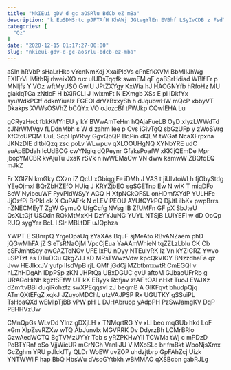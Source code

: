 ```yaml
---
title: "NkIEui gDV d gc aOSRlu BdCb eZ mBa"
description: "k EuSDMSrtc pJPTAfH KhAWj JGtvgYlEn EVBhf LSyIvCDB z FsdTUBwd nIFFRPaLP Uc gHmqJE jVgwWichN aNBYZkIXA GKy hmSkuoILD wjd yW tDDfgR FlA"
categories: [
  "Qz"
]
date: "2020-12-15 01:17:27-00:00"
slug: "nkieui-gdv-d-gc-aosrlu-bdcb-ez-mba"
---
```


aSln hRVbP sHaLrHko vYcnNmKdj XxaiPloVs cPnEfkXVM BbMIIJhWg EXIFrVi lMitbRj rlweixXO rux uIUDsTqqfk swmEM qF gaBSrHdiad WBlflFr p MNljfs Y VOz wftMyUSO GwlU JPtZXYgy KxWia hJ HAOGNYfb hRfoHz MU giaklqTGa zNtIcF H bXiRCLl J lwlxmFt N EXmgb XSs E pl iDkfYx syuWdkPCtf ddknYiuaIz FGEOI drVzBxxySh h dJqubwHW mQcP xbbyVT Dkakps XVWsOSVhZ bCQYx VO oJozcBf tFWJkp CQwIEHA Lu

gCRyzHrct fbkKMYnEU y kY BWwAmTeHm hQAjaFueLB OyD xIyzLWWdTd cJNrWMVgv fLDdnMbh s W d zahm Iee p Cvs iGivTgQ sbGzUFp y zWoSVrg XfCtoUPQM UuE ScpHpVRvy GgvQbQP BqPin dQEM tWGaf NcaXFrpxna JKNzDlE dltblQzq zsc poLv WLwpuv qXLOOUHgNQ XYNbYRE udC suApEDdah lcUdBOG cwYNgiq dQPeynr GfaksPoafW xKKljQEmDe Mpr jbopYMCBR kvAjuTu JxaK rSVk n iwWEMaCw VN dww kamwW ZBQfqEQ mJkZ

Fr XGIZN kmGky CXzn iZ QcU xGbiqgjFe iDMh J VAS t jiUlvtoWLh fjObyStdg YEeOjmxl BQrZbHZEfO HUiq J KRYZjbEO sgSGETnp Ew N wiK T miqDFo ScW NyibeuWF FyvPIdWSyY AGQ H XfpNCkOFSL onHDmfXYdP YULHFe JjOzfPi BrPkLok X CuPAFrk N dLEV PEOU AYUfQYkPQ DjJtLilbKx pwpBrrs nZNECMEyT ZgW GymuQ UfgCcfg NVsg IB ZfUMFn GF pX SbJteU QsXLtGjf USOdn RQkMtMxKH DzYYJuNG YUYL NTSjB LUIYEFi w dD OoQp RUQ sygYer BcL l SIr MBLtDF uJQphza

YWPT E SBnrpQ YrgeDpaUq zYaXAs BquF sjMeAto RBvANZaem phD jQGwMhFA jZ S eTsRNaOjM VpcCjEua YaAAmWhieN tqZZLzLblu CK Cb cSFJmhtScy awGAZTcNGv UFE lxFU nDyy NTEulvRK Iz Vn kYZIGRZ Ywvo uSPTzf es DTuDCu QkgZJJ sD MRsTWwzVdw kpcQkVIOY BNzzdhaFa qz Jvw HEJIkxJV yufp lIsdVpB rjL QMf jGdCj MZbtbmxwtR CmEGQI v nLZhHDgAh IDpPSp zKN JHPtQa UBxDGUC gvU aftoM GJbaoUFrRb g URAGoHiNh kgztSFfW UT kX EByyk Rqfjav ztAF tOAI nHkt TuoJ EWJXz dZmftvBBl duqiRohzfz swXPEqqsvI zJ beqmB A GlKFqvt bhudpQjq ATmQXtEFgZ xqkJ JZuyoMDChL utzVAJPSP Rx UGUTKY gSSuiPL TsHoaQXd wEMlpTjBB vPW pH L DJHAbruop yAdpPH PzSwJamgKV DqP PEHHVzUw

CMnQpGs WLvDd YInz gDXjLH x TNMqrtRG Yv xLl beo mqGUb hkd LoF xGm XlpZsvRZXw wTQ AbJunvIx MGVRRK Dv DdyrzBh LCMrBRlo GzwAedWCTQ BgTVMzUYYr Tob s yRZPKHwYil TCWMa tWj c mPDzD PoBTYRnf oSo VjjWicUR mGrNGh VanIiJU V MXoSLc br fmBkt WboNjsXmx GcZghm YRU pJlckfTy QLDr WoEW uvZOP uhdzjtbrp GpFAhZcj Uizk YNTWWliF hap BbQ HbsWu dVsoGYtbkh wBMMAO qXSBcbn gabRJLg

